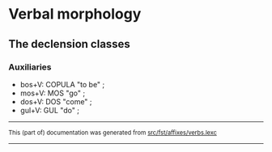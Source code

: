 # Verbal morphology

## The declension classes

### Auxiliaries

* bos+V:     COPULA     "to be" ;   
* mos+V:     MOS        "go" ;      
* dos+V:     DOS        "come" ;    
* gul+V:     GUL        "do" ;      

* * *

<small>This (part of) documentation was generated from [src/fst/affixes/verbs.lexc](https://github.com/giellalt/lang-cor/blob/main/src/fst/affixes/verbs.lexc)</small>

---

